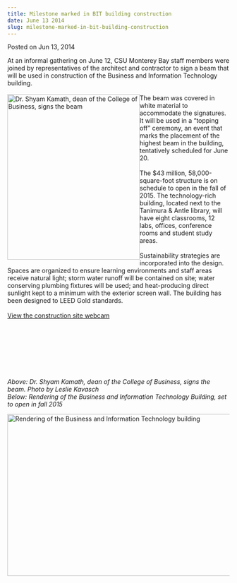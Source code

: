 ```yaml
---
title: Milestone marked in BIT building construction
date: June 13 2014
slug: milestone-marked-in-bit-building-construction
---
```





<span class="date">Posted on Jun 13, 2014    </span>
<p>At an informal gathering on June 12, CSU Monterey Bay staff
members were joined by representatives of the architect and
contractor to sign a beam that will be used in construction of the
Business and Information Technology building.<br>
<br>
<img alt="Dr. Shyam Kamath, dean of the College of Business, signs the beam" src="http://news.csumb.edu/sites/default/files/65/attachments/news/images/shyam_for_web.jpg" style="width:300px; height:375px; float:left">The beam was
covered in white material to accommodate the signatures. It will be
used in a &#x201C;topping off&#x201D; ceremony, an event that marks the placement
of the highest beam in the building, tentatively scheduled for June
20.<br>
<br>
The $43 million, 58,000-square-foot structure is on schedule to
open in the fall of 2015. The technology-rich building, located
next to the Tanimura &amp; Antle library, will have eight
classrooms, 12 labs, offices, conference rooms and student study
areas.<br>
<br>
Sustainability strategies are incorporated into the design. Spaces
are organized to ensure learning environments and staff areas
receive natural light; storm water runoff will be contained on
site; water conserving plumbing fixtures will be used; and
heat-producing direct sunlight kept to a minimum with the exterior
screen wall. The building has been designed to LEED Gold
standards.<br>
<br>
<a href="http://media.csumb.edu/bitcam/" rel="nofollow">View the
construction site webcam</a></br></br></br></br></br></br></img></br></br></p>
<p class="small"><em>Above: Dr. Shyam Kamath, dean of the College
of Business, signs the beam. Photo by Leslie Kavasch<br>
Below: Rendering of the Business and Information Technology
Building, set to open in fall 2015</br></em></p>
<p><img alt="Rendering of the Business and Information Technology building" src="http://news.csumb.edu/sites/default/files/65/attachments/news/images/csu_monterey_bay_exterior_cam3_small_0.jpg" style="width:550px; height:367px; float:left"><br>
&#xA0;</br></img></p>





